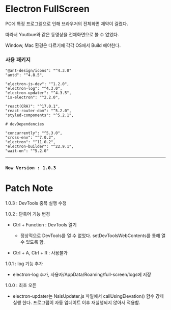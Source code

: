 # Electron FullScreen

PC에 특정 프로그램으로 인해 브라우저의 전체화면 제약이 걸렸다.

따라서 Youtbue와 같은 동영상을 전체화면으로 볼 수 없었다.

Window, Mac 환경은 다르기에 각각 OS에서 Build 해야한다.

### 사용 패키지

    "@ant-design/icons": "^4.3.0"
    "antd": "^4.8.5",

    "electron-is-dev": "^1.2.0",
    "electron-log": "^4.3.0",
    "electron-updater": "^4.3.5",
    "is-electron": "^2.2.0",

    "react(CRA)": "^17.0.1",
    "react-router-dom": "^5.2.0",
    "styled-components": "^5.2.1",

    # devDependencies

    "concurrently": "^5.3.0",
    "cross-env": "^7.0.2",
    "electron": "^11.0.2",
    "electron-builder": "^22.9.1",
    "wait-on": "^5.2.0"

---

### `Now Version : 1.0.3`

# Patch Note
1.0.3 : DevTools 중복 실행 수정<br/>

1.0.2 : 단축어 기능 변경<br/>

- Ctrl + Function : DevTools 열기
  - 정상적으로 DevTools를 열 수 없었다. setDevToolsWebContents를 통해 열 수 있도록 함.
  
- Ctrl + A, Ctrl + R : 사용불가

1.0.1 : log 기능 추가<br/>

- electron-log 추가,  사용자/AppData/Roaming/full-screen/logs에 저장

1.0.0 : 최초 오픈<br/>

- electron-updater는 NsisUpdater.js 파일에서 callUsingElevation() 함수 강제실행 한다. 프로그램이 자동 업데이트 이후 재실행되지 않아서 적용함.
